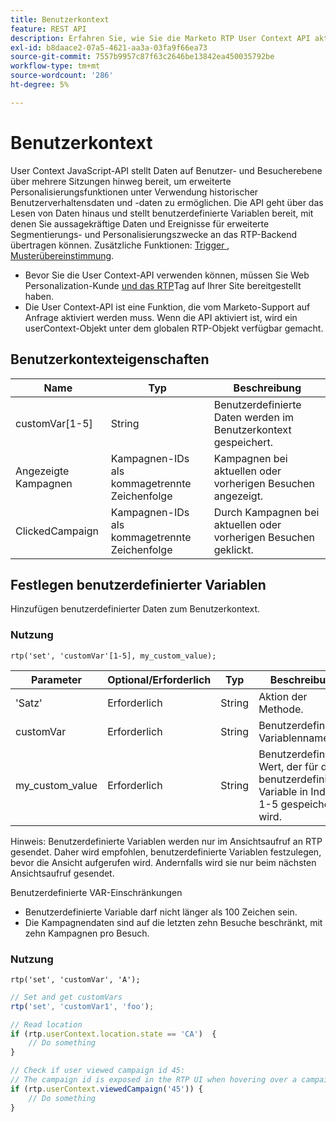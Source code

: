 ```yaml
---
title: Benutzerkontext
feature: REST API
description: Erfahren Sie, wie Sie die Marketo RTP User Context API aktivieren und verwenden, um benutzerdefinierte Variablen festzulegen, Benutzerdaten über Besuche hinweg zu lesen und angesehene und angeklickte Kampagnen zu verfolgen.
exl-id: b8daace2-07a5-4621-aa3a-03fa9f66ea73
source-git-commit: 7557b9957c87f63c2646be13842ea450035792be
workflow-type: tm+mt
source-wordcount: '286'
ht-degree: 5%

---
```


# Benutzerkontext

User Context JavaScript-API stellt Daten auf Benutzer- und Besucherebene über mehrere Sitzungen hinweg bereit, um erweiterte Personalisierungsfunktionen unter Verwendung historischer Benutzerverhaltensdaten und -daten zu ermöglichen. Die API geht über das Lesen von Daten hinaus und stellt benutzerdefinierte Variablen bereit, mit denen Sie aussagekräftige Daten und Ereignisse für erweiterte Segmentierungs- und Personalisierungszwecke an das RTP-Backend übertragen können. Zusätzliche Funktionen: [Trigger ](../javascript-api/triggers.md), [Musterübereinstimmung](../javascript-api/pattern-match.md).

- Bevor Sie die User Context-API verwenden können, müssen Sie Web Personalization-Kunde [ und das RTP](https://experienceleague.adobe.com/de/docs/marketo/using/product-docs/web-personalization/rtp-tag-implementation/deploy-the-rtp-javascript)Tag auf Ihrer Site bereitgestellt haben.
- Die User Context-API ist eine Funktion, die vom Marketo-Support auf Anfrage aktiviert werden muss. Wenn die API aktiviert ist, wird ein userContext-Objekt unter dem globalen RTP-Objekt verfügbar gemacht.

## Benutzerkontexteigenschaften

| Name | Typ | Beschreibung |
|------------------|-------------|------|
| customVar[1-5] | String | Benutzerdefinierte Daten werden im Benutzerkontext gespeichert. |
| Angezeigte Kampagnen | Kampagnen-IDs als kommagetrennte Zeichenfolge | Kampagnen bei aktuellen oder vorherigen Besuchen angezeigt. |
| ClickedCampaign | Kampagnen-IDs als kommagetrennte Zeichenfolge | Durch Kampagnen bei aktuellen oder vorherigen Besuchen geklickt. |

## Festlegen benutzerdefinierter Variablen

Hinzufügen benutzerdefinierter Daten zum Benutzerkontext.

### Nutzung

`rtp('set', 'customVar'[1-5], my_custom_value);`

| Parameter | Optional/Erforderlich | Typ | Beschreibung |
|-----------------|-------------------|--------|-----------------|
| &#39;Satz&#39; | Erforderlich | String | Aktion der Methode. |
| customVar | Erforderlich | String | Benutzerdefinierter Variablenname |
| my_custom_value | Erforderlich | String | Benutzerdefinierter Wert, der für die benutzerdefinierte Variable in Index 1-5 gespeichert wird. |

Hinweis: Benutzerdefinierte Variablen werden nur im Ansichtsaufruf an RTP gesendet. Daher wird empfohlen, benutzerdefinierte Variablen festzulegen, bevor die Ansicht aufgerufen wird. Andernfalls wird sie nur beim nächsten Ansichtsaufruf gesendet.

Benutzerdefinierte VAR-Einschränkungen

- Benutzerdefinierte Variable darf nicht länger als 100 Zeichen sein.
- Die Kampagnendaten sind auf die letzten zehn Besuche beschränkt, mit zehn Kampagnen pro Besuch.

### Nutzung

`rtp('set', 'customVar', 'A');`

```javascript
// Set and get customVars
rtp('set', 'customVar1', 'foo');

// Read location
if (rtp.userContext.location.state == 'CA')  {
    // Do something
}

// Check if user viewed campaign id 45:
// The campaign id is exposed in the RTP UI when hovering over a campaign name.
if (rtp.userContext.viewedCampaign('45')) {
    // Do something
}
```

